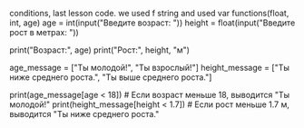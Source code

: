 conditions, last lesson code. we used f string and used var functions(float, int, age)
age = int(input("Введите возраст: "))
height = float(input("Введите рост в метрах: "))


print("Возраст:", age)
print("Рост:", height, "м")


age_message = ["Ты молодой!", "Ты взрослый!"]
height_message = ["Ты ниже среднего роста.", "Ты выше среднего роста."]

print(age_message[age < 18])  # Если возраст меньше 18, выводится "Ты молодой!"
print(height_message[height < 1.7])  # Если рост меньше 1.7 м, выводится "Ты ниже среднего роста."
